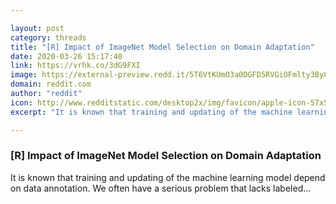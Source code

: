 ```yaml
---

layout: post
category: threads
title: "[R] Impact of ImageNet Model Selection on Domain Adaptation"
date: 2020-03-26 15:17:40
link: https://vrhk.co/3dG9FXI
image: https://external-preview.redd.it/5T6VtKUmO3a0DGFD5RVGiOFmlty3By8ciLk3ZTUA21o.jpg?width=1200&height=628.272251309&auto=webp&crop=1200:628.272251309,smart&s=e1988e27968fd8f393950e1340f30b59e0eb6cba
domain: reddit.com
author: "reddit"
icon: http://www.redditstatic.com/desktop2x/img/favicon/apple-icon-57x57.png
excerpt: "It is known that training and updating of the machine learning model depend on data annotation. We often have a serious problem that lacks labeled..."

---
```


### [R] Impact of ImageNet Model Selection on Domain Adaptation

It is known that training and updating of the machine learning model depend on data annotation. We often have a serious problem that lacks labeled...